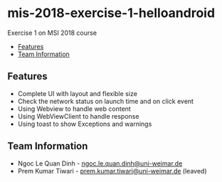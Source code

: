 # mis-2018-exercise-1-helloandroid
Exercise 1 on MSI 2018 course
- [Features](#features)
- [Team Information](#information)
## Features
- Complete UI with layout and flexible size
- Check the network status on launch time and on click event
- Using Webview to handle web content
- Using WebViewClient to handle response
- Using toast to show Exceptions and warnings
## Team Information
- Ngoc Le Quan Dinh - ngoc.le.quan.dinh@uni-weimar.de 
- Prem Kumar Tiwari - prem.kumar.tiwari@uni-weimar.de (leaved)
